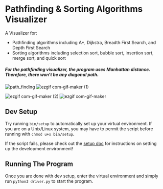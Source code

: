 # Pathfinding & Sorting Algorithms Visualizer

A Visualizer for:
  - Pathfinding algorithms including A*, Dijkstra, Breadth First Search, and Depth First Search
  - Sorting algorithms including selection sort, bubble sort, insertion sort, merge sort, and quick sort

##### For the pathfinding visualizer, the program uses Manhattan distance. Therefore, there won't be any diagonal path.

![path_finding](https://user-images.githubusercontent.com/83048295/127873388-f4197e8e-1e84-4d2d-a776-e2a5f2758bbf.gif)
![ezgif com-gif-maker (1)](https://user-images.githubusercontent.com/83048295/127874090-d660b27d-7e22-4d3e-95b2-152c14a6d3dd.gif)

![ezgif com-gif-maker (2)](https://user-images.githubusercontent.com/83048295/127874474-8536ffb2-5e38-4962-b422-70d3e0e86ca3.gif)
![ezgif com-gif-maker](https://user-images.githubusercontent.com/83048295/127873822-46a75747-c9b7-44a9-8382-cd504928608f.gif)


## Dev Setup

Try running `bin/setup` to automatically set up your virtual environment. If you are on a Unix/Linux system, you may have to permit the script before running with `chmod u+x bin/setup`.

If the script fails, please check out the [setup doc](./docs/setup.md) for instructions on setting up the development environment!


## Running The Program

Once you are done with dev setup, enter the virtual environment and simply run `python3 driver.py` to start the program.
